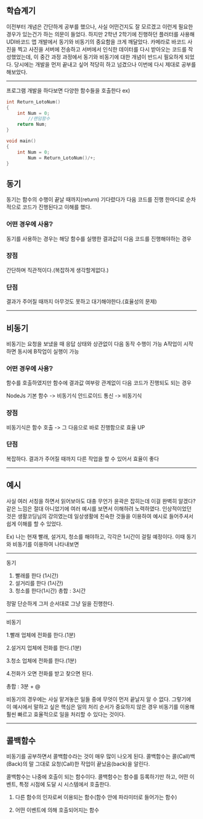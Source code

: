## 학습계기
이전부터 개념은 간단하게 공부를 했으나, 사실 어떤건지도 잘 모르겠고 이런게 필요한 경우가 있는건가 하는 의문이 들었다. 하지만 2학년 2학기에 진행하던 플러터를 사용해 UDI바코드 앱 개발에서 동기와 비동기의 중요함을 크게 깨달았다. 카메라로 바코드 사진을 찍고 사진을 서버에 전송하고 서버에서 인식한 데이터를 다시 받아오는 코드를 작성했었는데, 이 중간 과정 과정에서 동기와 비동기에 대한 개념이 반드시 필요하게 되었다. 당시에는 개발을 먼저 끝내고 싶어 적당히 하고 넘겼으나 이번에 다시 제대로 공부를 해보았다.

___

프로그램 개발을 하다보면 다양한 함수들을 호출한다
ex) 
```c
int Return_LotoNum()
{
	int Num = 0;
    	//랜덤함수
	return Num;
}

void main()
{
	int Num = 0;
    	Num = Return_LotoNum()/+;
}
```
## 동기
동기는 함수의 수행이 끝날 때까지(return) 기다렸다가 다음 코드를 진행
한마디로 순차적으로 코드가 진행된다고 이해를 했다.

### 어떤 경우에 사용❔
동기를 사용하는 경우는 해당 함수를 실행한 결과값이 다음 코드를 진행해야하는 경우

### 장점
간단하며 직관적이다.(복잡하게 생각할게없다.)

### 단점
결과가 주어질 때까지 아무것도 못하고 대기해야한다.(효율성의 문제)


___

## 비동기

비동기는 요청을 보냈을 때 응답 상태와 상관없이 다음 동작 수행이 가능
A작업이 시작하면 동시에 B작업이 실행이 가능

### 어떤 경우에 사용❔
함수를 호출하였지만 함수에 결과값 여부랑 관계없이 다음 코드가 진행되도 되는 경우

NodeJs 기본 함수 -> 비동기식
안드로이드 통신 -> 비동기식

### 장점
비동기식은 함수 호출 -> 그 다음으로 바로 진행함으로 효율 UP

### 단점
복잡하다.
결과가 주어질 때까지 다른 작업을 할 수 있어서 효율이 좋다

___
## 예시
사실 여러 서칭을 하면서 읽어보아도 대충 무언가 윤곽은 잡히는데 이걸 완벽히 알겠다? 같은 느낌은 절대 아니었기에 여러 예시를 보면서 이해하려 노력하였다. 인상적이었던 것은 생활코딩님의 강의였는데 일상생활에 친숙한 것들을 이용하여 예시로 들어주셔서 쉽게 이해를 할 수 있었다.


Ex) 나는 현재 빨래, 설거지, 청소를 해야하고, 각각은 1시간이 걸릴 예정이다. 이때 동기와 비동기를 이용하여 나타내보면
___

동기
1. 빨래를 한다 (1시간)
2. 설거리를 한다 (1시간)
3. 청소를 한다(1시간)
총합 : 3시간

정말 단순하게 그저 순서대로 그냥 일을 진행한다. 
___

비동기

1.빨래 업체에 전화를 한다.(1분)

2.설거지 업체에 전화를 한다.(1분)

3.청소 업체에 전화를 한다.(1분)

4.전화가 오면 전화를 받고 찾으면 된다.

총합 : 3분 + @

비동기의 경우에는 사실 맡겨놓은 일들 중에 무엇이 먼저 끝날지 알 수 없다. 그렇기에 이 예시에서 말하고 싶은 핵심은 일의 처리 순서가 중요하지 않은 경우 비동기를 이용해 훨씬 빠르고 효율적으로 일을 처리할 수 있다는 것이다.
___

## 콜백함수
비동기를 공부하면서 콜백함수라는 것이 매우 많이 나오게 된다.
콜백함수는 콜(Call)백(Back)의 말 그대로 요청(Call)한 작업이 끝났음(back)을 알린다.

콜백함수는 나중에 호출이 되는 함수이다.
콜백함수는 함수를 등록하기만 하고, 어떤 이벤트, 특정 시점에 도달 시 시스템에서 호출한다.

1. 다른 함수의 인자로써 이용되는 함수(함수 안에 파라미터로 들어가는 함수)

2. 어떤 이벤트에 의해 호출되어지는 함수



